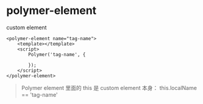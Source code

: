 polymer-element
============

custom element


```
<polymer-element name="tag-name">
	<template></template>
	<script>
		Polymer('tag-name', {

		});
	</script>
</polymer-element>
```

> Polymer element 里面的 this 是 custom element 本身： this.localName == 'tag-name'

